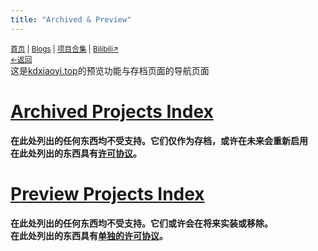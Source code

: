 ```yaml
---
title: "Archived & Preview"
---
```

<small><a href="/">首页</a> | <a href="/blogs">Blogs</a> | <a href="/Project">项目合集</a> | <a href="https://space.bilibili.com/1987247870">Bilibili↗</a><br><a href="/">←返回</a></small><br>
这是[kdxiaoyi.top](/index.htm)的预览功能与存档页面的导航页面

# [Archived Projects Index](./%5BArchived%5D/)
**在此处列出的任何东西均不受支持。它们仅作为存档，或许在未来会重新启用**<br>
**在此处列出的东西具有[许可协议](/licen.htm)。**

# [Preview Projects Index](./preview)
**在此处列出的任何东西均不受支持。它们或许会在将来实装或移除。**<br>
**在此处列出的东西具有[单独的许可协议](/preview/license_preview)。**
